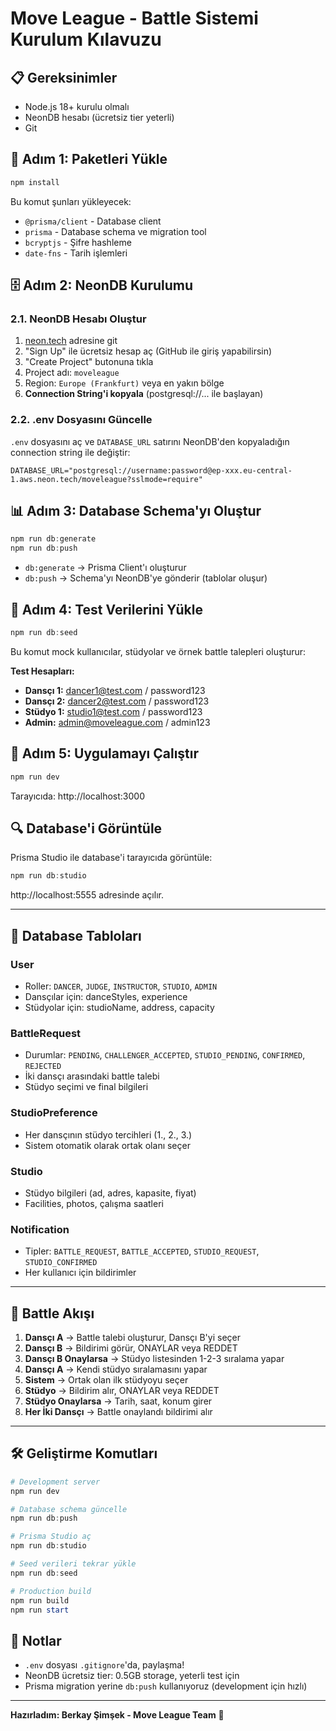# Move League - Battle Sistemi Kurulum Kılavuzu

## 📋 Gereksinimler
- Node.js 18+ kurulu olmalı
- NeonDB hesabı (ücretsiz tier yeterli)
- Git

## 🚀 Adım 1: Paketleri Yükle

```powershell
npm install
```

Bu komut şunları yükleyecek:
- `@prisma/client` - Database client
- `prisma` - Database schema ve migration tool
- `bcryptjs` - Şifre hashleme
- `date-fns` - Tarih işlemleri

## 🗄️ Adım 2: NeonDB Kurulumu

### 2.1. NeonDB Hesabı Oluştur
1. [neon.tech](https://neon.tech) adresine git
2. "Sign Up" ile ücretsiz hesap aç (GitHub ile giriş yapabilirsin)
3. "Create Project" butonuna tıkla
4. Project adı: `moveleague`
5. Region: `Europe (Frankfurt)` veya en yakın bölge
6. **Connection String'i kopyala** (postgresql://... ile başlayan)

### 2.2. .env Dosyasını Güncelle
`.env` dosyasını aç ve `DATABASE_URL` satırını NeonDB'den kopyaladığın connection string ile değiştir:

```env
DATABASE_URL="postgresql://username:password@ep-xxx.eu-central-1.aws.neon.tech/moveleague?sslmode=require"
```

## 📊 Adım 3: Database Schema'yı Oluştur

```powershell
npm run db:generate
npm run db:push
```

- `db:generate` → Prisma Client'ı oluşturur
- `db:push` → Schema'yı NeonDB'ye gönderir (tablolar oluşur)

## 🌱 Adım 4: Test Verilerini Yükle

```powershell
npm run db:seed
```

Bu komut mock kullanıcılar, stüdyolar ve örnek battle talepleri oluşturur:

**Test Hesapları:**
- **Dansçı 1:** dancer1@test.com / password123
- **Dansçı 2:** dancer2@test.com / password123
- **Stüdyo 1:** studio1@test.com / password123
- **Admin:** admin@moveleague.com / admin123

## 🎯 Adım 5: Uygulamayı Çalıştır

```powershell
npm run dev
```

Tarayıcıda: http://localhost:3000

## 🔍 Database'i Görüntüle

Prisma Studio ile database'i tarayıcıda görüntüle:

```powershell
npm run db:studio
```

http://localhost:5555 adresinde açılır.

---

## 📁 Database Tabloları

### User
- Roller: `DANCER`, `JUDGE`, `INSTRUCTOR`, `STUDIO`, `ADMIN`
- Dansçılar için: danceStyles, experience
- Stüdyolar için: studioName, address, capacity

### BattleRequest
- Durumlar: `PENDING`, `CHALLENGER_ACCEPTED`, `STUDIO_PENDING`, `CONFIRMED`, `REJECTED`
- İki dansçı arasındaki battle talebi
- Stüdyo seçimi ve final bilgileri

### StudioPreference
- Her dansçının stüdyo tercihleri (1., 2., 3.)
- Sistem otomatik olarak ortak olanı seçer

### Studio
- Stüdyo bilgileri (ad, adres, kapasite, fiyat)
- Facilities, photos, çalışma saatleri

### Notification
- Tipler: `BATTLE_REQUEST`, `BATTLE_ACCEPTED`, `STUDIO_REQUEST`, `STUDIO_CONFIRMED`
- Her kullanıcı için bildirimler

---

## 🔄 Battle Akışı

1. **Dansçı A** → Battle talebi oluşturur, Dansçı B'yi seçer
2. **Dansçı B** → Bildirimi görür, ONAYLAR veya REDDET
3. **Dansçı B Onaylarsa** → Stüdyo listesinden 1-2-3 sıralama yapar
4. **Dansçı A** → Kendi stüdyo sıralamasını yapar
5. **Sistem** → Ortak olan ilk stüdyoyu seçer
6. **Stüdyo** → Bildirim alır, ONAYLAR veya REDDET
7. **Stüdyo Onaylarsa** → Tarih, saat, konum girer
8. **Her İki Dansçı** → Battle onaylandı bildirimi alır

---

## 🛠️ Geliştirme Komutları

```powershell
# Development server
npm run dev

# Database schema güncelle
npm run db:push

# Prisma Studio aç
npm run db:studio

# Seed verileri tekrar yükle
npm run db:seed

# Production build
npm run build
npm run start
```

## 📌 Notlar

- `.env` dosyası `.gitignore`'da, paylaşma!
- NeonDB ücretsiz tier: 0.5GB storage, yeterli test için
- Prisma migration yerine `db:push` kullanıyoruz (development için hızlı)

---

**Hazırladım: Berkay Şimşek - Move League Team** 🚀
